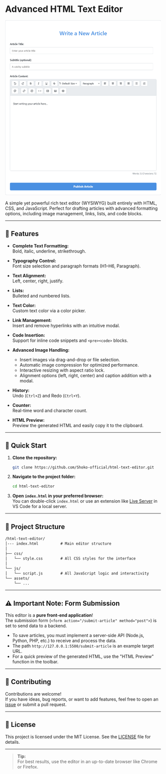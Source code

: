 # Advanced HTML Text Editor

![HTML Editor Screenshot](https://raw.githubusercontent.com/Shoko-official/html-text-editor/main/assets/editor-preview.png)

A simple yet powerful rich text editor (WYSIWYG) built entirely with HTML, CSS, and JavaScript. Perfect for drafting articles with advanced formatting options, including image management, links, lists, and code blocks.

---

## 🚩 Features

- **Complete Text Formatting:**  
  Bold, italic, underline, strikethrough.

- **Typography Control:**  
  Font size selection and paragraph formats (H1–H6, Paragraph).

- **Text Alignment:**  
  Left, center, right, justify.

- **Lists:**  
  Bulleted and numbered lists.

- **Text Color:**  
  Custom text color via a color picker.

- **Link Management:**  
  Insert and remove hyperlinks with an intuitive modal.

- **Code Insertion:**  
  Support for inline code snippets and `<pre><code>` blocks.

- **Advanced Image Handling:**
  - Insert images via drag-and-drop or file selection.
  - Automatic image compression for optimized performance.
  - Interactive resizing with aspect ratio lock.
  - Alignment options (left, right, center) and caption addition with a modal.

- **History:**  
  Undo (`Ctrl+Z`) and Redo (`Ctrl+Y`).

- **Counter:**  
  Real-time word and character count.

- **HTML Preview:**  
  Preview the generated HTML and easily copy it to the clipboard.

---

## 🚀 Quick Start

1. **Clone the repository:**
    ```bash
    git clone https://github.com/Shoko-official/html-text-editor.git
    ```

2. **Navigate to the project folder:**
    ```bash
    cd html-text-editor
    ```

3. **Open `index.html` in your preferred browser:**  
   You can double-click `index.html` or use an extension like [Live Server](https://marketplace.visualstudio.com/items?itemName=ritwickdey.LiveServer) in VS Code for a local server.

---

## 📁 Project Structure

```
/html-text-editor/
│--- index.html          # Main editor structure
│
├── css/
│   └── style.css        # All CSS styles for the interface
│
└── js/
│   └── script.js        # All JavaScript logic and interactivity
└── assets/
    └── ...   
```

---

## ⚠️ Important Note: Form Submission

This editor is a **pure front-end application**!  
The submission form (`<form action="/submit-article" method="post">`) is set to send data to a backend.

- To save articles, you must implement a server-side API (Node.js, Python, PHP, etc.) to receive and process the data.
- The path `http://127.0.0.1:5500/submit-article` is an example target URL.
- For a quick preview of the generated HTML, use the "HTML Preview" function in the toolbar.

---

## 🤝 Contributing

Contributions are welcome!  
If you have ideas, bug reports, or want to add features, feel free to open an [issue](https://github.com/Shoko-official/html-text-editor/issues) or submit a pull request.

---

## 📄 License

This project is licensed under the MIT License. See the [LICENSE](LICENSE) file for details.

---

> **Tip:**  
> For best results, use the editor in an up-to-date browser like Chrome or Firefox.
